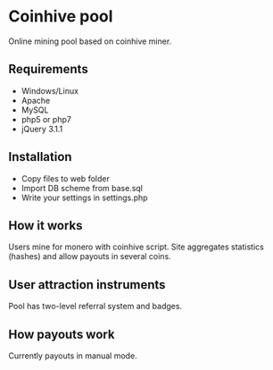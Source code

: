 # Coinhive pool
Online mining pool based on coinhive miner.

## Requirements
* Windows/Linux
* Apache
* MySQL
* php5 or php7
* jQuery 3.1.1

## Installation
* Copy files to web folder
* Import DB scheme from base.sql
* Write your settings in settings.php

## How it works
Users mine for monero with coinhive script. Site aggregates statistics (hashes) and allow payouts in several coins.

## User attraction instruments
Pool has two-level referral system and badges.

## How payouts work
Currently payouts in manual mode.
